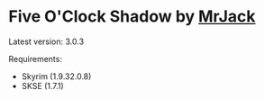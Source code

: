 Five O'Clock Shadow by [MrJack](http://forums.bethsoft.com/user/781645-mrjack/)
===================
Latest version: 3.0.3

Requirements:
- Skyrim (1.9.32.0.8)
- SKSE (1.7.1)
